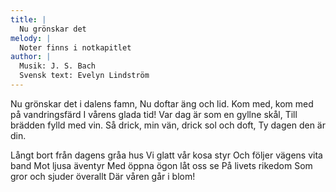 ```yaml
---
title: |
  Nu grönskar det
melody: |
  Noter finns i notkapitlet
author: |
  Musik: J. S. Bach
  Svensk text: Evelyn Lindström
---
```

Nu grönskar det i dalens famn,
Nu doftar äng och lid.
Kom med, kom med på vandringsfärd
I vårens glada tid!
Var dag är som en gyllne skål,
Till brädden fylld med vin.
Så drick, min vän, drick sol och doft,
Ty dagen den är din.

Långt bort från dagens gråa hus
Vi glatt vår kosa styr
Och följer vägens vita band
Mot ljusa äventyr
Med öppna ögon låt oss se
På livets rikedom
Som gror och sjuder överallt
Där våren går i blom!